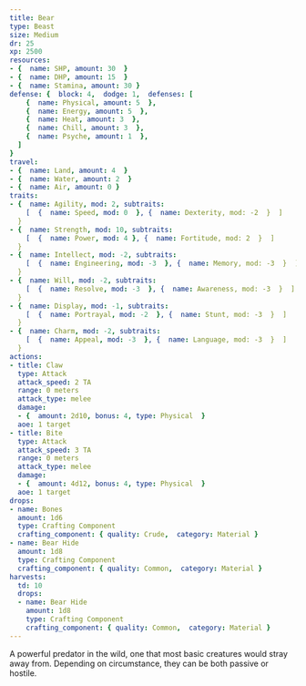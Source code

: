 ```yaml
---
title: Bear
type: Beast
size: Medium
dr: 25
xp: 2500
resources: 
- {  name: SHP, amount: 30  }
- {  name: DHP, amount: 15  }
- {  name: Stamina, amount: 30 }
defense: {  block: 4,  dodge: 1,  defenses: [
    {  name: Physical, amount: 5  },
    {  name: Energy, amount: 5  },
    {  name: Heat, amount: 3  },
    {  name: Chill, amount: 3  },
    {  name: Psyche, amount: 1  },
  ]
}
travel:  
- {  name: Land, amount: 4  }
- {  name: Water, amount: 2  }
- {  name: Air, amount: 0 }
traits: 
- {  name: Agility, mod: 2, subtraits: 
    [  {  name: Speed, mod: 0  }, {  name: Dexterity, mod: -2  }  ]
  }
- {  name: Strength, mod: 10, subtraits: 
    [  {  name: Power, mod: 4 }, {  name: Fortitude, mod: 2  }  ]
  }
- {  name: Intellect, mod: -2, subtraits: 
    [  {  name: Engineering, mod: -3  }, {  name: Memory, mod: -3  }  ]
  }
- {  name: Will, mod: -2, subtraits: 
    [  {  name: Resolve, mod: -3  }, {  name: Awareness, mod: -3  }  ]
  }
- {  name: Display, mod: -1, subtraits: 
    [  {  name: Portrayal, mod: -2  }, {  name: Stunt, mod: -3  }  ]
  }
- {  name: Charm, mod: -2, subtraits: 
    [  {  name: Appeal, mod: -3  }, {  name: Language, mod: -3  }  ]
  }
actions:
- title: Claw
  type: Attack
  attack_speed: 2 TA
  range: 0 meters
  attack_type: melee
  damage: 
  - {  amount: 2d10, bonus: 4, type: Physical  }
  aoe: 1 target
- title: Bite
  type: Attack
  attack_speed: 3 TA
  range: 0 meters
  attack_type: melee
  damage: 
  - {  amount: 4d12, bonus: 4, type: Physical  }
  aoe: 1 target
drops:
- name: Bones
  amount: 1d6
  type: Crafting Component
  crafting_component: { quality: Crude,  category: Material }
- name: Bear Hide
  amount: 1d8
  type: Crafting Component
  crafting_component: { quality: Common,  category: Material }
harvests:
  td: 10
  drops:
  - name: Bear Hide
    amount: 1d8
    type: Crafting Component
    crafting_component: { quality: Common,  category: Material }
---
```

A powerful predator in the wild, one that most basic creatures would stray away from. Depending on circumstance, they can be both passive or hostile.
